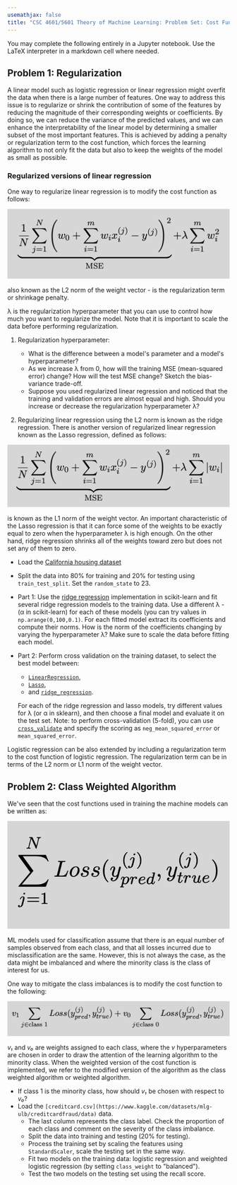 ```yaml
---
usemathjax: false
title: "CSC 4601/5601 Theory of Machine Learning: Problem Set: Cost Function Fun"
---
```


You may complete the following entirely in a Jupyter notebook.
Use the LaTeX interpreter in a markdown cell where needed.

## Problem 1: Regularization

A linear model such as logistic regression or linear regression might
overfit the data when there is a large number of features. One way to
address this issue is to regularize or shrink the contribution of some
of the features by reducing the magnitude of their corresponding
weights or coefficients. By doing so, we can reduce the variance of the
predicted values, and we can enhance the interpretability of the linear
model by determining a smaller subset of the most important
features. This is achieved by adding a penalty or regularization term to
the cost function, which forces the learning algorithm to not only fit
the data but also to keep the weights of the model as small as possible.

### Regularized versions of linear regression

One way to regularize linear regression is to modify the cost
function as follows:

![Ridge](RidgeMSE.png)

also known as the L2 norm of
the weight vector - is the regularization term or shrinkage penalty.

λ is the regularization hyperparameter that you can use to
control how much you want to regularize the model. Note that it is
important to scale the data before performing regularization.

1. Regularization hyperparameter:
   - What is the difference between a model's parameter and a model's hyperparameter?
   - As we increase λ from 0, how will the training MSE (mean-squared error) change? How will the test MSE change? Sketch the bias-variance trade-off.
   - Suppose you used regularized linear regression and noticed that the training and validation errors are almost equal and high. Should you increase or decrease the regularization hyperparameter λ?

2. Regularizing linear regression using the L2 norm is known as the ridge regression. There is another version of regularized linear regression known as the Lasso regression, defined as follows:

![LASSO](LASSOMSE.png)

is known as the L1 norm of the weight vector. An important characteristic of the Lasso regression is
that it can force some of the weights to be exactly equal to zero when the hyperparameter λ is high enough. On the other hand, ridge regression shrinks all of the weights toward zero but does not set any of them to zero.

- Load the [California housing dataset](https://scikit-learn.org/stable/modules/generated/sklearn.datasets.fetch_california_housing.html)
- Split the data into 80% for training and 20% for testing using ```train_test_split```. Set the ```random_state``` to 23.
- Part 1: Use the [ridge regression](https://scikit-learn.org/stable/modules/generated/sklearn.linear_model.ridge_regression.html?highlight=ridge\%20regression\#) implementation in scikit-learn and fit several ridge regression models to the training data. Use a different λ - (α in scikit-learn) for each of these models (you can try values in ```np.arange(0,100,0.1)```. For each fitted model extract its coefficients and compute their norms. How is the norm of the coefficients changing by varying the hyperparameter λ? Make sure to scale the data before fitting each model.
- Part 2: Perform cross validation on the training dataset, to select the best model between:
  * [```LinearRegression```](https://scikit-learn.org/stable/modules/generated/sklearn.linear_model.LinearRegression.html\#sklearn.linear_model.LinearRegression),
  * [```Lasso```](https://scikit-learn.org/stable/modules/generated/sklearn.linear_model.Lasso.html),
  * and [```ridge_regression```](https://scikit-learn.org/stable/modules/generated/sklearn.linear_model.ridge_regression.html?highlight=ridge\%20regression\#).

  For each of the ridge regression and lasso models, try different values for λ (or α in sklearn), and then choose a final model and evaluate it on the test set. Note: to perform cross-validation (5-fold), you can use [```cross_validate```](https://scikit-learn.org/stable/modules/generated/sklearn.model_selection.cross_validate.html?highlight=cross\%20validate\#) and specify the scoring as ```neg_mean_squared_error``` or ```mean_squared_error```.

Logistic regression can be also extended by including a regularization term to the cost
function of logistic regression. The regularization term can be in terms of the L2 norm or L1 norm of the weight vector.

## Problem 2: Class Weighted Algorithm

We've seen that the cost functions used in training the machine models can be written as:

![Cost Function](LossFunction.png)

ML models used for classification assume that there is an equal number of samples observed from each class, and that all losses incurred due to misclassification are the same. However, this is not always the case,
as the data might be imbalanced and where the minority class is the class of interest for us.

One way to mitigate the class imbalances is to modify the cost function to the following:

![Class Weighted Cost Function](ClassWeightedCostFunction.png)

*v₁* and *v₀* are weights assigned to each class, where the *v* hyperparameters are chosen in order to draw the attention of the learning algorithm to the minority class. When the weighted version of the cost function is implemented, we refer to the modified version of the algorithm as the class weighted algorithm or weighted algorithm.

- If class 1 is the minority class, how should *v₁* be chosen with respect to *v₀*?
- Load the ```[creditcard.csv](https://www.kaggle.com/datasets/mlg-ulb/creditcardfraud/data)``` data.
  -  The last column represents the class label. Check the proportion of each class and comment on the severity of the class imbalance.
  -  Split the data into training and testing (20% for testing).
  -  Process the training set by scaling the features using ```StandardScaler```, scale the testing set in the same way.
  -  Fit two models on the training data: logistic regression and weighted logistic regression (by setting ```class_weight``` to "balanced").
  -  Test the two models on the testing set using the recall score.
